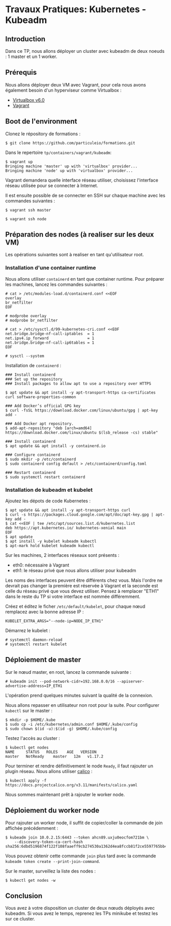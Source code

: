 # Travaux Pratiques: Kubernetes - Kubeadm

## Introduction

Dans ce TP, nous allons déployer un cluster avec kubeadm de deux noeuds : 1 master et un 1 worker.

## Prérequis

Nous allons déployer deux VM avec Vagrant, pour cela nous avons également besoin d'un hyperviseur comme Virtualbox :

- [Virtualbox v6.0](https://www.virtualbox.org/wiki/Downloads)
- [Vagrant](https://www.vagrantup.com/downloads.html)

## Boot de l'environment

Clonez le répository de formations :

```console
$ git clone https://github.com/particuleio/formations.git
```

Dans le repertoire `tp/containers/vagrant/kubeadm`:

```console
$ vagrant up
Bringing machine 'master' up with 'virtualbox' provider...
Bringing machine 'node' up with 'virtualbox' provider...
```

Vagrant demandera quelle interface réseau utiliser, choisissez l'interface réseau utilisée pour se connecter à Internet.

Il est ensuite possible de se connecter en SSH sur chaque machine avec les commandes suivantes :

```console
$ vagrant ssh master
```

```console
$ vagrant ssh node
```

## Préparation des nodes (à realiser sur les deux VM)

Les opérations suivantes sont à realiser en tant qu'utilisateur root.

### Installation d'une container runtime

Nous allons utiliser `containerd` en tant que container runtime. Pour préparer les machines, lancez les commandes suivantes :

```console
# cat > /etc/modules-load.d/containerd.conf <<EOF
overlay
br_netfilter
EOF

# modprobe overlay
# modprobe br_netfilter

# cat > /etc/sysctl.d/99-kubernetes-cri.conf <<EOF
net.bridge.bridge-nf-call-iptables  = 1
net.ipv4.ip_forward                 = 1
net.bridge.bridge-nf-call-ip6tables = 1
EOF

# sysctl --system
```

Installation de `containerd` :

```console
### Install containerd
### Set up the repository
### Install packages to allow apt to use a repository over HTTPS

$ apt update && apt install -y apt-transport-https ca-certificates curl software-properties-common

### Add Docker’s official GPG key
$ curl -fsSL https://download.docker.com/linux/ubuntu/gpg | apt-key add -

### Add Docker apt repository.
$ add-apt-repository "deb [arch=amd64] https://download.docker.com/linux/ubuntu $(lsb_release -cs) stable"

### Install containerd
$ apt update && apt install -y containerd.io

### Configure containerd
$ sudo mkdir -p /etc/containerd
$ sudo containerd config default > /etc/containerd/config.toml

### Restart containerd
$ sudo systemctl restart containerd
```

### Installation de kubeadm et kubelet

Ajoutez les dépots de code Kubernetes :

```console
$ apt update && apt install -y apt-transport-https curl
$ curl -s https://packages.cloud.google.com/apt/doc/apt-key.gpg | apt-key add -
$ cat <<EOF | tee /etc/apt/sources.list.d/kubernetes.list
deb https://apt.kubernetes.io/ kubernetes-xenial main
EOF
$ apt update
$ apt install -y kubelet kubeadm kubectl
$ apt-mark hold kubelet kubeadm kubectl
```

Sur les machines, 2 interfaces réseaux sont présents :

- eth0: nécessaire à Vagrant
- eth1: le réseau privé que nous allons utiliser pour kubeadm

Les noms des interfaces peuvent être différents chez vous. Mais l'ordre ne
devrait pas changer la première est réservée à Vagrant et la seconde est celle
du réseau privé que vous devez utiliser. Pensez à remplacer "ETH1" dans le
reste du TP si votre interface est nommée différemment.

Créez et éditez le ficher `/etc/default/kubelet`, pour chaque nœud remplacez avec la bonne adresse IP :

```console
KUBELET_EXTRA_ARGS="--node-ip=NODE_IP_ETH1"
```

Démarrez le kubelet :

```console
# systemctl daemon-reload
# systemctl restart kubelet
```

## Déploiement de master


Sur le nœud master, en root, lancez la commande suivante :

```console
# kubeadm init --pod-network-cidr=192.168.0.0/16 --apiserver-advertise-address=IP_ETH1
```

L'opération prend quelques minutes suivant la qualité de la connexion.

Nous allons repasser en utilisateur non root pour la suite. Pour configurer `kubectl` sur le master :

```console
$ mkdir -p $HOME/.kube
$ sudo cp -i /etc/kubernetes/admin.conf $HOME/.kube/config
$ sudo chown $(id -u):$(id -g) $HOME/.kube/config
```

Testez l'accès au cluster :

```console
$ kubectl get nodes
NAME     STATUS   ROLES    AGE   VERSION
master   NotReady    master   12m   v1.17.2
```

Pour terminer et rendre définitivement le node `Ready`, il faut rajouter un
plugin réseau. Nous allons utiliser [calico](https://www.projectcalico.org/) :

```console
$ kubectl apply -f https://docs.projectcalico.org/v3.11/manifests/calico.yaml
```

Nous sommes maintenant prêt à rajouter le worker node.

## Déploiement du worker node

Pour rajouter un worker node, il suffit de copier/coller la commande de join affichée précédemment :

```console
$ kubeadm join 10.0.2.15:6443 --token ahcn89.uxju0eocfom721bm \
    --discovery-token-ca-cert-hash sha256:6dbd5196874f122f108faaeff9cb274530a1362d4ea8fccb81f2ce5597765bb4
```

Vous pouvez obtenir cette commande `join` plus tard avec la commande `kubeadm
token create --print-join-command`.

Sur le master, surveillez la liste des nodes :

```console
$ kubectl get nodes -w
```

## Conclusion

Vous avez à votre disposition un cluster de deux nœuds déployés avec kubeadm. Si vous avez le temps, reprenez les TPs minikube et testez les sur ce cluster.
